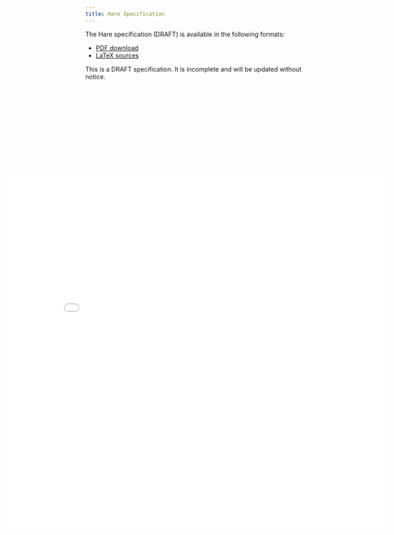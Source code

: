 ```yaml
---
title: Hare Specification
---
```


The Hare specification (DRAFT) is available in the following formats:

- [PDF download](/specification.pdf)
- [LaTeX sources](https://git.sr.ht/~sircmpwn/hare-specification)

This is a DRAFT specification. It is incomplete and will be updated without
notice.

<div id="spec">
<iframe
	src="/web/viewer.html?file=/specification.pdf"
	width="800px" height="800px"
></iframe>
</div>

<style>
#spec iframe {
	max-height: 90vh;
	margin: 5vh auto;
	border: none;
}
@media(min-width: 900px) {
	#spec {
		position: absolute;
		left: 5vw;
		width: 90vw;
	}
	#spec iframe {
		width: 100%;
	}
}
</style>

